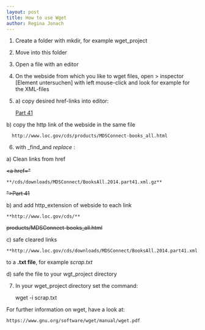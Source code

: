 ```yaml
---
layout: post
title: How to use Wget
author: Regina Jonach
---
```


1) Create a folder with mkdir, for example  wget_project

2) Move into this folder

3) Open a file with an editor 

4) On the webside from which you like to wget files, open > inspector [Element untersuchen] with left mouse-click and look
for example for the XML-files

5) a) copy desired href-links into editor:
    
    <a href="/cds/downloads/MDSConnect/BooksAll.2014.part41.xml.gz">Part 41</a>

  b) copy the http link of the webside in the same file

      http://www.loc.gov/cds/products/MDSConnect-books_all.html


6) with _find_and _replace_ :
   
  a) Clean links from href 
    
~~<a href="~~

    **/cds/downloads/MDSConnect/BooksAll.2014.part41.xml.gz**

 ~~">Part 41</a>~~
   

b) and add http_extension of webside to each link

    **http://www.loc.gov/cds/**

   ~~products/MDSConnect-books_all.html~~

c) safe cleared links 

    **http://www.loc.gov/cds/downloads/MDSConnect/BooksAll.2014.part41.xml.gz**

   to a **.txt file**, for example _scrap.txt_


d) safe the file to your wgt_project directory
    

7) In your wget_project directory set the command:
    
    wget -i scrap.txt


For further information on wget, have a look at:

    https://www.gnu.org/software/wget/manual/wget.pdf


